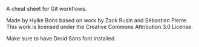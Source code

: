 A cheat sheet for Git workflows.

Made by Hylke Bons based on work by Zack Rusin and Sébastien Pierre.
This work is licensed under the Creative Commons Attribution 3.0 License.

Make sure to have Droid Sans font installed.
